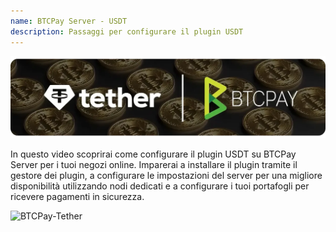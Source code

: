 ```yaml
---
name: BTCPay Server - USDT
description: Passaggi per configurare il plugin USDT
---
```

![cover](assets/cover.webp)

In questo video scoprirai come configurare il plugin USDT su BTCPay Server per i tuoi negozi online. Imparerai a installare il plugin tramite il gestore dei plugin, a configurare le impostazioni del server per una migliore disponibilità utilizzando nodi dedicati e a configurare i tuoi portafogli per ricevere pagamenti in sicurezza.

![BTCPay-Tether](https://youtu.be/hAymYr6YDMY)
